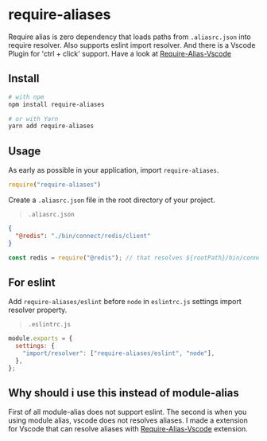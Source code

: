# require-aliases

Require alias is zero dependency that loads paths from `.aliasrc.json` into require resolver. Also supports eslint import resolver. And there is a Vscode Plugin for 'ctrl + click' support. Have a look at [Require-Alias-Vscode](https://marketplace.visualstudio.com/items?itemName=erdemefe07.require-alias)

## Install

```bash
# with npm
npm install require-aliases

# or with Yarn
yarn add require-aliases
```

## Usage

As early as possible in your application, import `require-aliases`.

```javascript
require("require-aliases")
```

Create a `.aliasrc.json` file in the root directory of your project.

> `.aliasrc.json`

```json
{
  "@redis": "./bin/connect/redis/client"
}
```

```javascript
const redis = require("@redis"); // that resolves ${rootPath}/bin/connect/redis/client
```

## For eslint

Add `require-aliases/eslint` before `node` in `eslintrc.js` settings import resolver property. 

> `.eslintrc.js`

```javascript
module.exports = {
  settings: {
    "import/resolver": ["require-aliases/eslint", "node"],
  },
};
```

## Why should i use this instead of module-alias

First of all module-alias does not support eslint.
The second is when you using module alias, vscode does not resolves aliases.
I made a extension for Vscode that can resolve aliases with
[Require-Alias-Vscode](https://marketplace.visualstudio.com/items?itemName=erdemefe07.require-alias) extension.